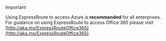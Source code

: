> [!IMPORTANT]
> Using ExpressRoute to access Azure is **recommended** for all enterprises. For guidance on using ExpressRoute to access Office 365 please visit [http://aka.ms/ExpressRouteOffice365](http://aka.ms/ExpressRouteOffice365).